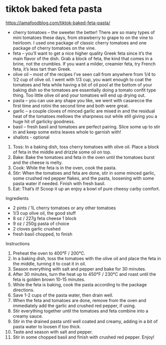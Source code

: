 # tiktok baked feta pasta

https://iamafoodblog.com/tiktok-baked-feta-pasta/

* cherry tomatoes – the sweeter the better! There are so many types of mini tomatoes these days, from strawberry to
  grape to on the vine to heirloom. I used one package of classic cherry tomatoes and one package of cherry tomatoes on
  the vine.
* feta – you’ll want to get a nice higher quality Greek feta since it’s the main flavor of the dish. Grab a block of
  feta, the kind that comes in a brine, not the crumbles. If you want a milder, creamier feta, try French feta, it’s
  less tart than Greek.
* olive oil – most of the recipes I’ve seen call from anywhere from 1/4 to 1/2 cup of olive oil. I went with 1/3 cup,
  you want enough to coat the tomatoes and feta while having a bit of oil pool at the bottom of your baking dish so the
  tomatoes are essentially doing a tomato confit type thing. Too little olive oil and your tomatoes will end up drying
  out.
* pasta – you can use any shape you like, we went with casarecce the first time and rotini the second time and both were
  great.
* garlic – a couple cloves of minced garlic are mixed in and the residual heat of the tomatoes mellows the sharpness out
  while still giving you a huge hit of garlicky goodness.
* basil – fresh basil and tomatoes are perfect pairing. Slice some up to stir in and keep some extra leaves whole to
  garnish with!
* shallots - optional

1. Toss: In a baking dish, toss cherry tomatoes with olive oil. Place a block of feta in the middle and drizzle some oil
   on top.
2. Bake: Bake the tomatoes and feta in the oven until the tomatoes burst and the cheese is melty.
3. Cook: While the feta is in the oven, cook the pasta.
4. Stir: When the tomatoes and feta are done, stir in some minced garlic, some crushed red pepper flakes, and the pasta,
   loosening with some pasta water if needed. Finish with fresh basil.
5. Eat: That’s it! Scoop it up an enjoy a bowl of pure cheesy carby comfort.

Ingredients

* 2 pints / 1L cherry tomatoes or any other tomatoes
* 1/3 cup olive oil, the good stuff
* 8 oz / 227g feta cheese 1 block
* 9 oz / 250g pasta of choice
* 2 cloves garlic crushed
* fresh basil chopped, to finish

Instructions

1. Preheat the oven to 400°F / 200°C.
2. In a baking dish, toss the tomatoes with the olive oil and place the feta in the middle, turning it to coat it in
   oil.
3. Season everything with salt and pepper and bake for 30 minutes.
4. After 30 minutes, turn the heat up to 450°F / 230°C and roast until the feta is golden brown 10-15 minutes.
5. While the feta is baking, cook the pasta according to the package directions.
6. Save 1-2 cups of the pasta water, then drain well.
7. When the feta and tomatoes are done, remove from the oven and immediately add the garlic and crushed red pepper, if
   using.
8. Stir everything together until the tomatoes and feta combine into a creamy sauce.
9. Stir in the drained pasta until well coated and creamy, adding in a bit of pasta water to loosen if too thick.
10. Taste and season with salt and pepper.
11. Stir in some chopped basil and finish with crushed red pepper. Enjoy!